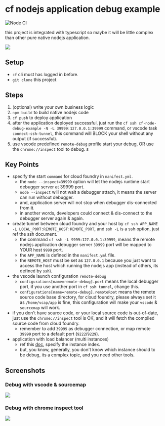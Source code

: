 # cf nodejs application debug example

![Node CI](https://github.com/Soontao/cf-node-debug-example/workflows/Node%20CI/badge.svg)

this project is integrated with typescript so maybe it will be little complex than other pure native nodejs application.

![](https://res.cloudinary.com/digf90pwi/image/upload/v1589340841/cf-node-debug-example_2_c6dnzi.png)

## Setup

* `cf` cli must has logged in before.
* `git clone` this project

## Steps

1. (optional) write your own business logic
1. `npm build` to build native nodejs code
1. `cf push` to deploy application
1. after the application deployed successful, just run the `cf ssh cf-node-debug-example -N -L 39999:127.0.0.1:39999` command, or vscode task `connect-ssh-tunnel`, this command will BLOCK your shell without any output (if successful).
1. use vscode predefined `remote-debug` profile start your debug, OR use the `chrome://inspect` tool to debug.
s
## Key Points

* specify the start `command` for cloud foundry in `manifest.yml`. 
    * the `node --inspect=39999` option will let the nodejs runtime start debugger server at 39999 port.
    * `node --inspect` will not wait a debugger attach, it means the server can run without debugger.
    * and, application server will not stop when debugger dis-connected from it.
    * in another words, developers could connect & dis-connect to the debugger server again & again.
* create tunnel between cloud foundry and your host by `cf ssh APP_NAME -L LOCAL_PORT:REMOTE_HOST:REMOTE_PORT`, and `ssh -L` is a ssh option, just ref the ssh document.
    * the command `cf ssh -L 9999:127.0.0.1:39999`, means the remote nodejs application debugger server `39999` port will be mapped to YOUR host `9999` port.
    * the `APP_NAME` is defined in the `manifest.yml` file.
    * the `REMOTE_HOST` must be set as `127.0.0.1` because you just want to access the host which running the nodejs app (instead of others, its defined by `ssh`).
* the vscode launch configuration `remote-debug`
    * `configurations[name=remote-debug].port` means the local debugger port, if you use another port in `cf ssh tunnel`, change this.
    * `configurations[name=remote-debug].remoteRoot` means the remote source code base directory, for cloud foundry, please always set it as `/home/vcap/app` is fine, this configuration will make your `vscode` & `sourcemap` will work.
* if you don't have source code, or your local source code is out-of-date, just use the `chrome://inspect` tool is OK, and it will fetch the compiled source code from cloud foundry.
    * remember to add `39999` as debugger connection, or map remote `39999` port to a default port (`9222`/`9229`).
* application with load balancer (multi instances)
    * ref this [doc](https://docs.cloudfoundry.org/devguide/deploy-apps/ssh-apps.html#ssh-common-flags), specify the instance index.
    * but, you know, generally, you don't know which instance should to be debug, its a complex topic, and you need other tools.

## Screenshots

### Debug with vscode & sourcemap

![](https://res.cloudinary.com/digf90pwi/image/upload/c_scale,h_851/v1589337758/2020-05-13_10-20-21_caoo3e.png)

### Debug with chrome inspect tool

![](https://res.cloudinary.com/digf90pwi/image/upload/c_scale,h_833/v1589337761/2020-05-13_10-38-36_ceaoew.png)